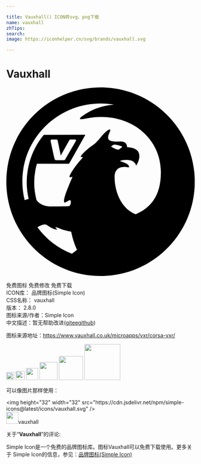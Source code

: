 ```yaml
---

title: Vauxhall() ICON转svg、png下载
name: vauxhall
zhTips: 
search: 
image: https://iconhelper.cn/svg/brands/vauxhall.svg

---
```


# Vauxhall  <small style="font-size: 60%;font-weight: 100"></small>

<div id="svg" class="svg-wrap">
<svg role="img" viewBox="0 0 24 24" xmlns="http://www.w3.org/2000/svg"><title>Vauxhall icon</title><path d="M24.007 12c0 6.627-5.372 12-12 12s-12-5.373-12-12 5.373-12 12-12 12 5.373 12 12zm-15 8.684a10.346 10.346 0 0 1-.744-2.33c-.342-.055-.937-.174-1.464-.401-.25-.108-.592-.207-.532-.116.067.102.149.158.198.231.056.086-.538-.043-.99-.358-.388-.272-.514-.349-.953-.187a3.365 3.365 0 0 0-.553.27 10.004 10.004 0 0 0 4.39 3.373l.647-.482zm4.41-13.104c.055.03.359.182.55.27.19.087.328.066.38.045.05-.021.22-.148.358-.264.094-.077.042-.099-.102-.163a2.764 2.764 0 0 0-.794-.2h-.026c-.072 0-.148.03-.302.148-.075.059-.162.109-.064.164zm6.273 3.183c-.028-4.617-4.328-7.777-9.365-6.833-.9.169-1.575.28-.03-.677.951-.59 2.217-.983 3.437-1.067a10.122 10.122 0 0 0-1.701-.144c-5.514 0-9.984 4.436-9.984 9.908 0 .825.103 1.627.295 2.394.31-.109.506-.155.506-.155a9.489 9.489 0 0 1 .134-4.764l-.002.007.004-.014a9.392 9.392 0 0 1 1.799-3.387l5.293-.002-2.08 3.68H3.902a8.65 8.65 0 0 0-.063 4.584c.022.043.46.865 1.927.86.235-.002.91-.007 2.137-.03a.264.264 0 0 0 .203-.096.433.433 0 0 0 .09-.234c.022-.164.045-.32.005-.39-.053-.09-.203-.069-.535.16-.233.16-.319.089-.316-.11-.009-.264.159-.807.466-1.59.14-.358.352-.858.383-.936.172-.43.362-.627.053-.512-.632.235.439-1.261 1.063-2.006.29-.346.596-.6.28-.546-.479.08.745-1.063 1.258-1.391.345-.222.498-.368.65-.526.458-.482.517-.629.898-1.029.376-.393.638-.564.761-.564.095 0 .108.1.03.278-.369.83-.494 1.36 1.284 1.254.97-.059.91.727.912.727 2.614.121 1.166 2.35 1.161 2.337-.26-.811-1.16-.766-1.77-.675-.536.079-.095.17.065.223.997.333.798.698.71.68-1.37-.27-1.757.47-1.759 1.186-.006 2.14 1.019 4.17 2.688 4.774 1.863-.786 3.225-2.302 3.207-5.374zM5.654 6.856c.052.26.426 1.947.468 2.121.046.196.085.286.254.286h.904c.145 0 .187-.032.268-.172.132-.23 1.315-2.266 1.315-2.266s.127-.199-.152-.199h-.543c-.046 0-.094.024-.126.08a536.81 536.81 0 0 0-1.104 1.962l-.399-1.914s-.008-.128-.163-.128l-.537-.001c-.11.001-.227.02-.185.231z"/></svg>
</div>
<detail full-name='vauxhall'></detail>

<div class="detail-page">
<p>
<span><span class="badge-success badge">免费图标</span> <span class="badge-success badge">免费修改</span>  <span class="badge-success badge">免费下载</span> </span>
<br/>
<span>
ICON库：
<span class="badge-secondary badge">品牌图标(Simple Icon)</span> 
</span>
<br/>
<span>
CSS名称：
<span class="badge-secondary badge">vauxhall</span> 
</span>

<br/>
<span>
版本：
<span class="badge-secondary badge">2.8.0</span> 
</span>
<br/>
<span>图标来源/作者：<span class="badge-light badge">Simple Icon</span></span> 
<br/>
<span class="zh-detail">中文描述：暂无<span class="help-link"><span>帮助改进</span>(<a href="https://gitee.com/liuwave/icon-helper/edit/master/json/brands/vauxhall.json" target="_blank" rel="noopener noreferrer">gitee</a><a href="https://github.com/liuwave/icon-helper/edit/master/json/brands/vauxhall.json" target="_blank" rel="noopener noreferrer">github</a></span>)</span><br/>
</p>
</div><div class="description description alert alert-light"><p>图标来源地址：<a href="https://www.vauxhall.co.uk/microapps/vxr/corsa-vxr/" target="_blank" rel="noopener noreferrer">https://www.vauxhall.co.uk/microapps/vxr/corsa-vxr/</a></p></div>
<div class="alert alert-dark">
<img height="21" width="21" src="https://cdn.jsdelivr.net/npm/simple-icons@latest/icons/vauxhall.svg" />
<img height="24" width="24" src="https://cdn.jsdelivr.net/npm/simple-icons@latest/icons/vauxhall.svg" />
<img height="32" width="32" src="https://cdn.jsdelivr.net/npm/simple-icons@latest/icons/vauxhall.svg" />
<img height="48" width="48" src="https://cdn.jsdelivr.net/npm/simple-icons@latest/icons/vauxhall.svg" />
<img height="64" width="64" src="https://cdn.jsdelivr.net/npm/simple-icons@latest/icons/vauxhall.svg" />
<img height="96" width="96" src="https://cdn.jsdelivr.net/npm/simple-icons@latest/icons/vauxhall.svg" />

</div>
<div>
  <p>可以像图片那样使用：    
  </p>
  <div class="alert alert-primary" style="font-size: 14px">
    &lt;img height="32" width="32" src="https://cdn.jsdelivr.net/npm/simple-icons@latest/icons/vauxhall.svg" /&gt;
    <copy-btn content='<img height="32" width="32" src="https://cdn.jsdelivr.net/npm/simple-icons@latest/icons/vauxhall.svg" />'></copy-btn>
  </div>
  <div class="alert alert-secondary">
    <img height="32" width="32" src="https://cdn.jsdelivr.net/npm/simple-icons@latest/icons/vauxhall.svg" />vauxhall
    <copy-btn content="vauxhall" btn-title="复制图标名称"></copy-btn>
  </div>
</div>
<div class="icon-detail__container">
<p>关于“<b>Vauxhall</b>”的评论:</p>
</div>
<Vssue title="关于“Vauxhall”的评论" />
<div><p>Simple Icon是一个免费的品牌图标库。图标Vauxhall可以免费下载使用。更多关于  Simple Icon的信息，参见：<a target="_blank" href="https://iconhelper.cn/brands.html">品牌图标(Simple Icon)</a>
</p></div>
